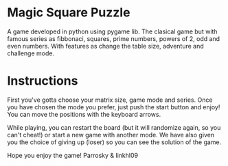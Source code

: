 # Magic Square Puzzle
A game developed in python using pygame lib.
The clasical game but with famous series as fibbonaci, squares, prime numbers, powers of 2, odd and even numbers. With features as change the table size, adventure and challenge mode.

# Instructions
First you've gotta choose your matrix size, game mode and series. Once you have chosen the mode you prefer, just push the start button and enjoy! You can move the positions with the keyboard arrows.

While playing, you can restart the board (but it will randomize again, so you can't cheat!) or start a new game with another mode. We have also given you the choice of giving up (loser) so you can see the solution of the game.


Hope you enjoy the game!
Parrosky & linkhl09
